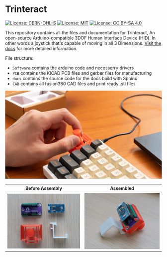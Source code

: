 # Trinteract

[![License: CERN-OHL-S](https://img.shields.io/badge/Hardware%20License-CERN--OHL--S%20v2-blueviolet)](https://ohwr.org/cern_ohl_s_v2.pdf)
[![License: MIT](https://img.shields.io/badge/Software%20License-MIT-yellow)](https://opensource.org/licenses/MIT)
[![License: CC BY-SA 4.0](https://img.shields.io/badge/Documentation%20License-CC_BY--SA_4.0-lightgrey)](https://creativecommons.org/licenses/by-sa/4.0/)

This repository contains all the files and documentation for Trinteract, An open-source Arduino-compatible 3DOF Human Interface Device (HID). In other words a joystick that's capable of moving in all 3 Dimensions.  [Visit the docs](https://gocivici.github.io/trinteract/) for more detailed information.

File structure:
+  `Software` contains the arduino code and necesserry drivers 
+  `PCB` contains the KiCAD PCB files and gerber files for manufacturing
+  `docs` contains the source code for the docs build with Sphinx
+  `CAD` contains all fusion360 CAD files and print ready .stl files  

![](media/attached.jpg)

Before Assembly            |  Assembled
:-------------------------:|:-------------------------:
![](media/notassembled.jpg)  |  ![](media/assembled.jpg)

